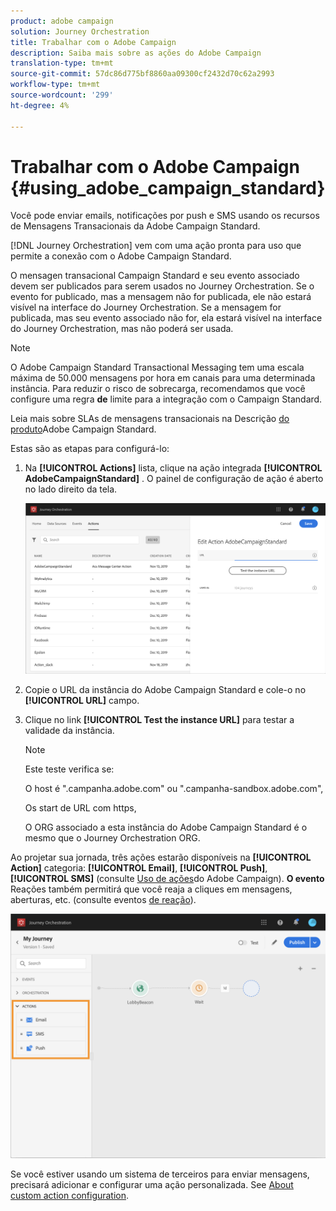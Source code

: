 ```yaml
---
product: adobe campaign
solution: Journey Orchestration
title: Trabalhar com o Adobe Campaign
description: Saiba mais sobre as ações do Adobe Campaign
translation-type: tm+mt
source-git-commit: 57dc86d775bf8860aa09300cf2432d70c62a2993
workflow-type: tm+mt
source-wordcount: '299'
ht-degree: 4%

---
```



# Trabalhar com o Adobe Campaign {#using_adobe_campaign_standard}

Você pode enviar emails, notificações por push e SMS usando os recursos de Mensagens Transacionais da Adobe Campaign Standard.

[!DNL Journey Orchestration] vem com uma ação pronta para uso que permite a conexão com o Adobe Campaign Standard.

O mensagen transacional Campaign Standard e seu evento associado devem ser publicados para serem usados no Journey Orchestration. Se o evento for publicado, mas a mensagem não for publicada, ele não estará visível na interface do Journey Orchestration. Se a mensagem for publicada, mas seu evento associado não for, ela estará visível na interface do Journey Orchestration, mas não poderá ser usada.

>[!NOTE]
>
>O Adobe Campaign Standard Transactional Messaging tem uma escala máxima de 50.000 mensagens por hora em canais para uma determinada instância. Para reduzir o risco de sobrecarga, recomendamos que você configure uma regra **de** limite para a integração com o Campaign Standard.
>
>Leia mais sobre SLAs de mensagens transacionais na Descrição [do produto](https://helpx.adobe.com/legal/product-descriptions/campaign-standard.html)Adobe Campaign Standard.

Estas são as etapas para configurá-lo:

1. Na **[!UICONTROL Actions]** lista, clique na ação integrada **[!UICONTROL AdobeCampaignStandard]** . O painel de configuração de ação é aberto no lado direito da tela.

   ![](../assets/actioncampaign.png)

1. Copie o URL da instância do Adobe Campaign Standard e cole-o no **[!UICONTROL URL]** campo.

1. Clique no link **[!UICONTROL Test the instance URL]** para testar a validade da instância.

   >[!NOTE]
   >
   >Este teste verifica se:
   >
   >O host é &quot;.campanha.adobe.com&quot; ou &quot;.campanha-sandbox.adobe.com&quot;,
   >
   >Os start de URL com https,
   >
   >O ORG associado a esta instância do Adobe Campaign Standard é o mesmo que o Journey Orchestration ORG.

Ao projetar sua jornada, três ações estarão disponíveis na **[!UICONTROL Action]** categoria: **[!UICONTROL Email]**, **[!UICONTROL Push]**, **[!UICONTROL SMS]** (consulte [Uso de ações](../building-journeys/using-adobe-campaign-actions.md)do Adobe Campaign). **O evento** Reações também permitirá que você reaja a cliques em mensagens, aberturas, etc. (consulte eventos [de reação](../building-journeys/reaction-events.md)).

![](../assets/journey58.png)

Se você estiver usando um sistema de terceiros para enviar mensagens, precisará adicionar e configurar uma ação personalizada. See [About custom action configuration](../action/about-custom-action-configuration.md).
